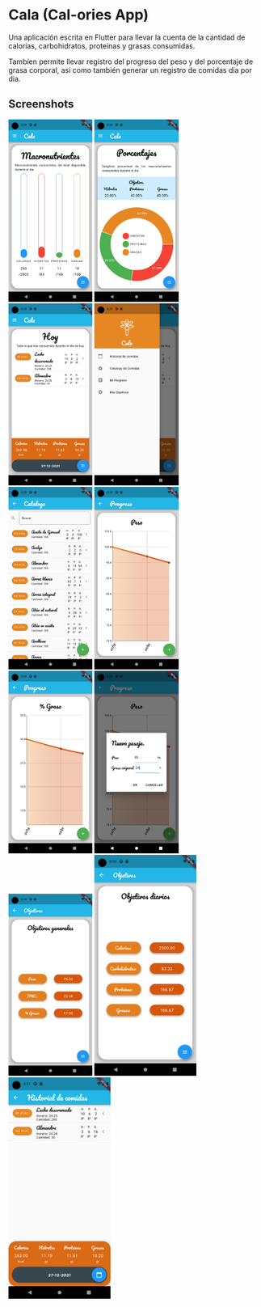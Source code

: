 # Cala (Cal-ories App)

Una aplicación escrita en Flutter para llevar la cuenta de la cantidad de calorias, carbohidratos, proteinas y grasas consumidas.

Tambíen permite llevar registro del progreso del peso y del porcentaje de grasa corporal, asi como también generar un registro de comidas dia por dia.

## Screenshots
<div style="display: inline;">
  <img src="screenshots/screenshot-1.png?raw=true" width="33%">
  <img src="screenshots/screenshot-2.png?raw=true" width="33%">
  <img src="screenshots/screenshot-3.png?raw=true" width="33%">
</div>
<div style="display: inline;">
<img src="screenshots/screenshot-4.png?raw=true" width="33%">
<img src="screenshots/screenshot-5.png?raw=true" width="33%">
<img src="screenshots/screenshot-6.png?raw=true" width="33%">
  </div>

<div style="display: inline;">
<img src="screenshots/screenshot-7.png?raw=true" width="33%">
<img src="screenshots/screenshot-8.png?raw=true" width="33%">
<img src="screenshots/screenshot-9.png?raw=true" width="33%">
  </div>

<div style="display: inline;">
<img src="screenshots/screenshot-10.png?raw=true" width="40%">
<img src="screenshots/screenshot-11.png?raw=true" width="40%">
</div>




